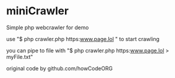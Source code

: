 # miniCrawler
 Simple php webcrawler for demo
 
 use "$ php crawler.php https:www.page.lol " to start crawling 
 
 you can pipe to file with  "$ php crawler.php https:www.page.lol > myFile.txt"


original code by github.com/howCodeORG
